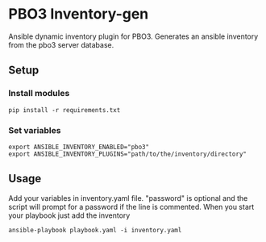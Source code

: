# PBO3 Inventory-gen

Ansible dynamic inventory plugin for PBO3.
Generates an ansible inventory from the pbo3 server database.

## Setup
### Install modules
```
pip install -r requirements.txt
```
### Set variables
```
export ANSIBLE_INVENTORY_ENABLED="pbo3"
export ANSIBLE_INVENTORY_PLUGINS="path/to/the/inventory/directory"
```
## Usage
Add your variables in inventory.yaml file.
"password" is optional and the script will prompt for a password if the line is commented.
When you start your playbook just add the inventory
```
ansible-playbook playbook.yaml -i inventory.yaml
```
